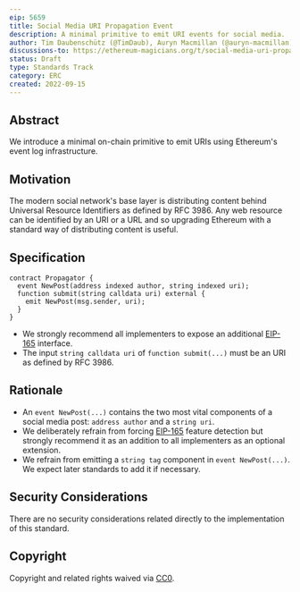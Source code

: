 ```yaml
---
eip: 5659
title: Social Media URI Propagation Event
description: A minimal primitive to emit URI events for social media.
author: Tim Daubenschütz (@TimDaub), Auryn Macmillan (@auryn-macmillan)
discussions-to: https://ethereum-magicians.org/t/social-media-uri-propagation-event/10893
status: Draft
type: Standards Track
category: ERC
created: 2022-09-15
---
```


## Abstract

We introduce a minimal on-chain primitive to emit URIs using Ethereum's event log infrastructure.

## Motivation

The modern social network's base layer is distributing content behind Universal Resource Identifiers as defined by RFC 3986. Any web resource can be identified by an URI or a URL and so upgrading Ethereum with a standard way of distributing content is useful.

## Specification

```solidity
contract Propagator {
  event NewPost(address indexed author, string indexed uri);
  function submit(string calldata uri) external {
    emit NewPost(msg.sender, uri);
  }
}
```

- We strongly recommend all implementers to expose an additional [EIP-165](./eip-165.md) interface.
- The input `string calldata uri` of `function submit(...)` must be an URI as defined by RFC 3986.

## Rationale

- An `event NewPost(...)` contains the two most vital components of a social media post: `address author` and a `string uri`.
- We deliberately refrain from forcing [EIP-165](./eip-165.md) feature detection but strongly recommend it as an addition to all implementers as an optional extension.
- We refrain from emitting a `string tag` component in `event NewPost(...)`. We expect later standards to add it if necessary.

## Security Considerations

There are no security considerations related directly to the implementation of this standard.

## Copyright

Copyright and related rights waived via [CC0](../LICENSE.md).

